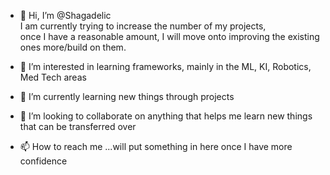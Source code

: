 - 👋 Hi, I’m @Shagadelic  
  I am currently trying to increase the number of my projects,  
  once I have a reasonable amount, I will move onto improving the existing ones more/build on them.

- 👀 I’m interested in learning frameworks, mainly in the ML, KI, Robotics, Med Tech areas
- 🌱 I’m currently learning new things through projects
- 💞️ I’m looking to collaborate on anything that helps me learn new things that can be transferred over
- 📫 How to reach me ...will put something in here once I have more confidence

<!---
Shagadelic/Shagadelic is a ✨ special ✨ repository because its `README.md` (this file) appears on your GitHub profile.
You can click the Preview link to take a look at your changes.
--->
